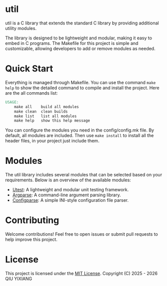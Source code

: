 # util
util is a C library that extends the standard C library by providing additional utility modules. 

The library is designed to be lightweight and modular, making it easy to embed in C programs. The Makefile for this project is simple and customizable, allowing developers to add or remove modules as needed.

# Quick Start
Everything is managed through Makefile. You can use the command `make help` to show the detailed command to compile and install the project. Here are the all commands list:
```Makefile
USAGE:
	make all	build all modules
	make clean	clean builds
	make list	list all modules
	make help	show this help message
```
You can configure the modules you need in the config/config.mk file. By default, all modules are included. Then use `make install` to install all the header files, in your project just include them.

# Modules
The util library includes several modules that can be selected based on your requirements. Below is an overview of the available modules:
- [Utest](https://github.com/unsigend/util/blob/main/module/utest/utest.md): A lightweight and modular unit testing framework.
- [Argparse](https://github.com/unsigend/util/blob/main/module/argparse/argparse.md): A command-line argument parsing library.
- [Configparse](https://github.com/unsigend/util/blob/main/module/configparse/configparse.md): A simple INI-style configuration file parser.

# Contributing
Welcome contributions! Feel free to open issues or submit pull requests to help improve this project.

# License
This project is licensed under the [MIT License](https://github.com/unsigend/util/blob/main/LICENSE). 
Copyright (C) 2025 - 2026 QIU YIXIANG

